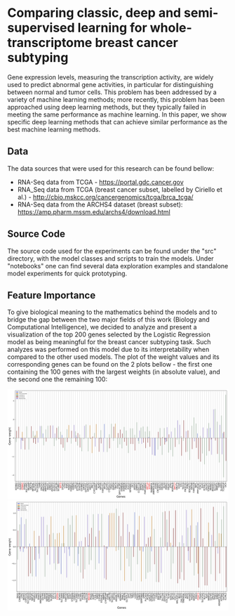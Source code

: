 # Comparing classic, deep and semi-supervised learning for whole-transcriptome breast cancer subtyping
Gene expression levels, measuring the transcription activity, are widely used to predict abnormal gene activities, in particular for distinguishing between normal and tumor cells. This problem has been addressed by a variety of machine learning methods; more recently, this problem has been approached using deep learning methods, but they typically failed in meeting the same performance as machine learning. In this paper, we show specific deep learning methods that can achieve similar performance as the best machine learning methods. 

## Data
The data sources that were used for this research can be found bellow:
* RNA-Seq data from TCGA - https://portal.gdc.cancer.gov
* RNA_Seq data from TCGA (breast cancer subset, labelled by Ciriello et al.) - http://cbio.mskcc.org/cancergenomics/tcga/brca_tcga/
* RNA-Seq data from the ARCHS4 dataset (breast subset): https://amp.pharm.mssm.edu/archs4/download.html

## Source Code
The source code used for the experiments can be found under the "src" directory, with the model classes and scripts to train the models. 
Under "notebooks" one can find several data exploration examples and standalone model experiments for quick prototyping.

## Feature Importance
To give biological meaning to the mathematics behind the models and to bridge the gap between the two major fields of this work (Biology and Computational Intelligence), we decided to analyze and present a visualization of the top 200 genes selected by the Logistic Regression model as being meaningful for the breast cancer subtyping task. Such analyzes was performed on this model due to its interpretability when compared to the other used models.
The plot of the weight values and its corresponding genes can be found on the 2 plots bellow - the first one containing the 100 genes with the largest weights (in absolute value), and the second one the remaining 100:

![First 100 genes](/top_features_log_res_all_across_all_first_100.png)
![Second 100 genes](top_features_log_res_all_across_all_second_100.png)

